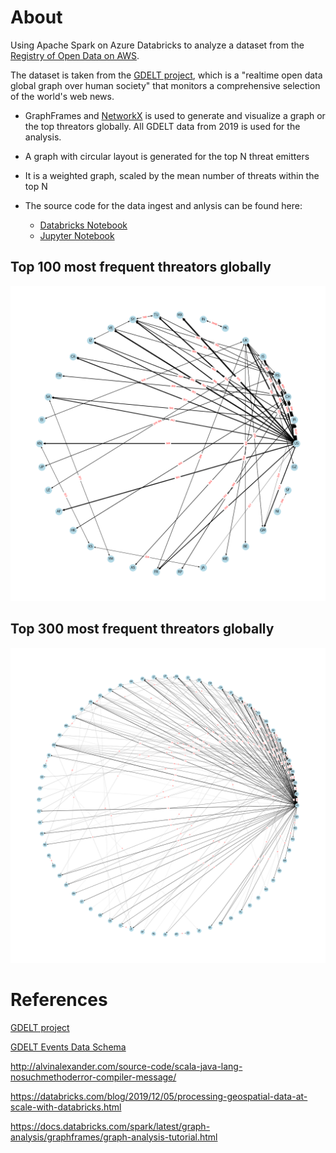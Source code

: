 # About 

Using Apache Spark on Azure Databricks to analyze a dataset from the [Registry of Open Data on AWS](https://registry.opendata.aws/).

The dataset is taken from the [GDELT project](https://www.gdeltproject.org/), which is a "realtime open data global graph over human society" that monitors a comprehensive selection of the world's web news.

- GraphFrames and [NetworkX](https://networkx.org/) is used to generate and visualize a graph or the top threators globally. All GDELT data from 2019 is used for the analysis.

- A graph with circular layout is generated for the top N threat emitters

- It is a weighted graph, scaled by the mean number of threats within the top N

- The source code for the data ingest and anlysis can be found here:
  - [Databricks Notebook](./threat-analysis.py)
  - [Jupyter Notebook](./threat-analysis.ipynb)
  
## Top 100 most frequent threators globally

![Top 100](./threators_top_100.png)

## Top 300 most frequent threators globally

![Top 300](./threators_top_300.png)





# References

[GDELT project](<https://www.gdeltproject.org>)

[GDELT Events Data Schema](<https://www.gdeltproject.org/data/lookups/SQL.tablecreate.txt>)


<http://alvinalexander.com/source-code/scala-java-lang-nosuchmethoderror-compiler-message/>

<https://databricks.com/blog/2019/12/05/processing-geospatial-data-at-scale-with-databricks.html>

<https://docs.databricks.com/spark/latest/graph-analysis/graphframes/graph-analysis-tutorial.html>